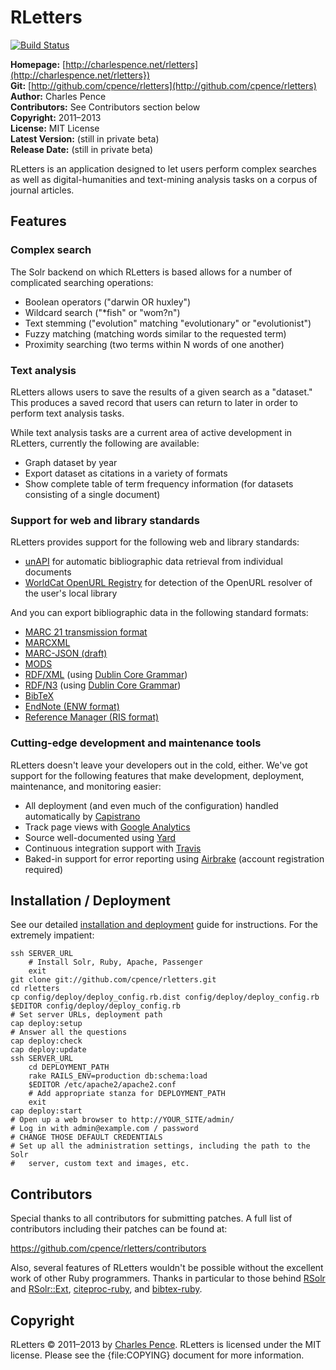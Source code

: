# RLetters #

[![Build Status][travis_img]][travis]

[travis]: http://travis-ci.org/cpence/rletters
[travis_img]: https://secure.travis-ci.org/cpence/rletters.png?branch=master

**Homepage:** [http://charlespence.net/rletters](http://charlespence.net/rletters})  
**Git:** [http://github.com/cpence/rletters](http://github.com/cpence/rletters)  
**Author:** Charles Pence  
**Contributors:** See Contributors section below  
**Copyright:** 2011–2013  
**License:** MIT License  
**Latest Version:** (still in private beta)  
**Release Date:** (still in private beta)  

RLetters is an application designed to let users perform complex searches as well as digital-humanities and text-mining analysis tasks on a corpus of journal articles.

## Features ##

### Complex search ###

The Solr backend on which RLetters is based allows for a number of complicated searching operations:

-   Boolean operators ("darwin OR huxley")
-   Wildcard search ("*fish" or "wom?n")
-   Text stemming ("evolution" matching "evolutionary" or "evolutionist")
-   Fuzzy matching (matching words similar to the requested term)
-   Proximity searching (two terms within N words of one another)

### Text analysis ###

RLetters allows users to save the results of a given search as a "dataset."  This produces a saved record that users can return to later in order to perform text analysis tasks.

While text analysis tasks are a current area of active development in RLetters, currently the following are available:

-   Graph dataset by year
-   Export dataset as citations in a variety of formats
-   Show complete table of term frequency information (for datasets consisting of a single document)

### Support for web and library standards ###

RLetters provides support for the following web and library standards:

-   [unAPI](http://unapi.info) for automatic bibliographic data retrieval from individual documents
-   [WorldCat OpenURL Registry](http://www.oclc.org/developer/services/worldcat-registry) for detection of the OpenURL resolver of the user's local library

And you can export bibliographic data in the following standard formats:

-   [MARC 21 transmission format](http://www.loc.gov/marc/)
-   [MARCXML](http://www.loc.gov/standards/marcxml/)
-   [MARC-JSON (draft)](http://www.oclc.org/developer/content/marc-json-draft-2010-03-11)
-   [MODS](http://www.loc.gov/standards/mods/)
-   [RDF/XML](http://www.w3.org/TR/rdf-syntax-grammar/) (using [Dublin Core Grammar](http://dublincore.org/documents/dc-citation-guidelines/))
-   [RDF/N3](http://www.w3.org/DesignIssues/Notation3.html) (using [Dublin Core Grammar](http://dublincore.org/documents/dc-citation-guidelines/))
-   [BibTeX](http://www.ctan.org/pkg/bibtex)
-   [EndNote (ENW format)](http://www.endnote.com/)
-   [Reference Manager (RIS format)](http://www.refman.com/support/risformat_intro.asp)

### Cutting-edge development and maintenance tools ###

RLetters doesn't leave your developers out in the cold, either.  We've got support for the following features that make development, deployment, maintenance, and monitoring easier:

-   All deployment (and even much of the configuration) handled automatically by [Capistrano](https://github.com/capistrano/capistrano/)
-   Track page views with [Google Analytics](http://google.com/analytics)
-   Source well-documented using [Yard](http://yardoc.org)
-   Continuous integration support with [Travis](http://travis-ci.org/)
-   Baked-in support for error reporting using [Airbrake](http://airbrake.io/) (account registration required)


## Installation / Deployment ##

See our detailed [installation and deployment](https://github.com/cpence/rletters/wiki/Installation-and-Deployment) guide for instructions.  For the extremely impatient:

    ssh SERVER_URL
        # Install Solr, Ruby, Apache, Passenger
        exit
    git clone git://github.com/cpence/rletters.git
    cd rletters
    cp config/deploy/deploy_config.rb.dist config/deploy/deploy_config.rb
    $EDITOR config/deploy/deploy_config.rb
    # Set server URLs, deployment path
    cap deploy:setup
    # Answer all the questions
    cap deploy:check
    cap deploy:update
    ssh SERVER_URL
        cd DEPLOYMENT_PATH
        rake RAILS_ENV=production db:schema:load
        $EDITOR /etc/apache2/apache2.conf
        # Add appropriate stanza for DEPLOYMENT_PATH
        exit
    cap deploy:start
    # Open up a web browser to http://YOUR_SITE/admin/
    # Log in with admin@example.com / password
    # CHANGE THOSE DEFAULT CREDENTIALS
    # Set up all the administration settings, including the path to the Solr
    #   server, custom text and images, etc.

## Contributors ##

Special thanks to all contributors for submitting patches. A full list of
contributors including their patches can be found at: 

https://github.com/cpence/rletters/contributors

Also, several features of RLetters wouldn't be possible without the excellent work of other Ruby programmers.  Thanks in particular to those behind [RSolr](https://github.com/mwmitchell/rsolr) and [RSolr::Ext](https://github.com/mwmitchell/rsolr-ext), [citeproc-ruby](https://github.com/inukshuk/citeproc-ruby), and [bibtex-ruby](https://github.com/inukshuk/bibtex-ruby).


## Copyright ##

RLetters &copy; 2011–2013 by [Charles Pence](mailto:charles@charlespence.net). RLetters is licensed under the MIT license. Please see the {file:COPYING} document for more information.

